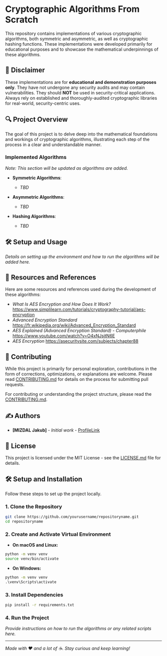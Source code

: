 # Cryptographic Algorithms From Scratch

This repository contains implementations of various cryptographic algorithms, both symmetric and asymmetric, as well as
cryptographic hashing functions. These implementations were developed primarily for educational purposes and to showcase
the mathematical underpinnings of these algorithms.

## 🚫 Disclaimer

These implementations are for **educational and demonstration purposes only**. They have not undergone any security
audits and may contain vulnerabilities. They should **NOT** be used in security-critical applications. Always rely on
established and thoroughly-audited cryptographic libraries for real-world, security-centric uses.

## 🔍 Project Overview

The goal of this project is to delve deep into the mathematical foundations and workings of cryptographic algorithms,
illustrating each step of the process in a clear and understandable manner.

### Implemented Algorithms

*Note: This section will be updated as algorithms are added.*

- **Symmetric Algorithms**:
    - *TBD*

- **Asymmetric Algorithms**:
    - *TBD*

- **Hashing Algorithms**:
    - *TBD*

## 🛠 Setup and Usage

*Details on setting up the environment and how to run the algorithms will be added here.*

## 📘 Resources and References

Here are some resources and references used during the development of these algorithms:

- *What Is AES Encryption and How Does It Work?*  https://www.simplilearn.com/tutorials/cryptography-tutorial/aes-encryption
- *Advanced Encryption Standard*  https://fr.wikipedia.org/wiki/Advanced_Encryption_Standard
- *AES Explained (Advanced Encryption Standard) - Computerphile*  https://www.youtube.com/watch?v=O4xNJsjtN6E
- *AES Encryption*  https://asecuritysite.com/subjects/chapter88

## 🤝 Contributing

While this project is primarily for personal exploration, contributions in the form of corrections, optimizations, or
explanations are welcome. Please read [CONTRIBUTING.md](CONTRIBUTING.md) for details on the
process for submitting pull requests.

For contributing or understanding the project structure, please read the [CONTRIBUTING.md](CONTRIBUTING.md).

## ✍️ Authors

- **[MIZDAL Jakub]** - *Initial work* - [ProfileLink](https://github.com/mizdalj)

## 📜 License

This project is licensed under the MIT License - see the [LICENSE.md](LICENSE.md) file for details.

## 🛠 Setup and Installation

Follow these steps to set up the project locally.

### 1. Clone the Repository

```bash
git clone https://github.com/yourusername/repositoryname.git
cd repositoryname
```

### 2. Create and Activate Virtual Environment

- **On macOS and Linux:**
```bash
python -m venv venv
source venv/bin/activate
```

- **On Windows:**
```cmd
python -m venv venv
.\venv\Scripts\activate
```

### 3. Install Dependencies

```bash
pip install -r requirements.txt
```

### 4. Run the Project

*Provide instructions on how to run the algorithms or any related scripts here.*

---

*Made with ❤️ and a lot of ☕. Stay curious and keep learning!*
